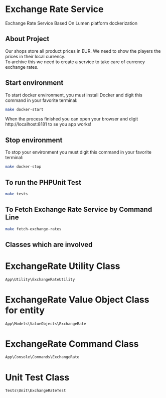 # Exchange Rate Service
Exchange Rate Service Based On Lumen platform dockerization

## About Project
Our shops store all product prices in EUR. We need to show the players the prices in their local currency.    
To archive this we need to create a service to take care of currency exchange rates.

## Start environment
To start docker environment, you must install Docker and digit this command in your favorite terminal:
```sh
make docker-start
```
When the process finished you can open your browser and digit http://localhost:8181 to se you app works!

## Stop environment
To stop your environment you must digit this command in your favorite terminal:
```sh
make docker-stop
```

## To run the PHPUnit Test 
```sh
make tests
```

## To Fetch Exchange Rate Service by Command Line
```sh
make fetch-exchange-rates
```


## Classes which are involved
# ExchangeRate Utility Class
```sh
App\Utility\ExchangeRateUtility
```

# ExchangeRate Value Object Class for entity
```sh
App\Models\ValueObjects\ExchangeRate
```

# ExchangeRate Command Class
```sh
App\Console\Commands\ExchangeRate
```

# Unit Test Class
```sh
Tests\Unit\ExchangeRateTest
```